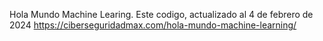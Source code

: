 Hola Mundo Machine Learing.
Este codigo, actualizado al 4 de febrero de 2024
https://ciberseguridadmax.com/hola-mundo-machine-learning/

